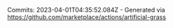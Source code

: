 Commits: 2023-04-01T04:35:52.084Z - Generated via https://github.com/marketplace/actions/artificial-grass
<br>
